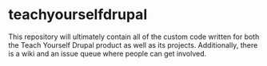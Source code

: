 teachyourselfdrupal
===================
This repository will ultimately contain all of the custom code written for both the Teach Yourself Drupal product as well as its projects.
Additionally, there is a wiki and an issue queue where people can get involved.
